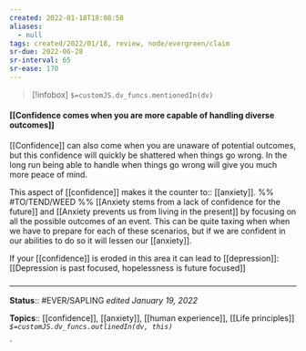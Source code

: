 ```yaml
---
created: 2022-01-18T18:08:58 
aliases:
  - null
tags: created/2022/01/18, review, node/evergreen/claim
sr-due: 2022-06-28
sr-interval: 65
sr-ease: 170
---
```

> [!infobox]
`$=customJS.dv_funcs.mentionedIn(dv)`

#### [[Confidence comes when you are more capable of handling diverse outcomes]] 

[[Confidence]] can also come when you are unaware of potential outcomes, but this confidence will quickly be shattered when things go wrong. In the long run being able to handle when things go wrong will give you much more peace of mind. 

This aspect of [[confidence]] makes it the 
counter to:: [[anxiety]].
%% #TO/TEND/WEED %%
[[Anxiety stems from a lack of confidence for the future]] and
[[Anxiety prevents us from living in the present]] by focusing on all the possible outcomes of an event.
This can be quite taxing when when we have to prepare for each of these scenarios,
but if we are confident in our abilities to do so it will lessen our [[anxiety]].


If your [[confidence]] is eroded in this area it can lead to [[depression]]:
[[Depression is past focused, hopelessness is future focused]]

### <hr class="footnote"/>

**Status**:: #EVER/SAPLING 
*edited January 19, 2022*

**Topics**:: [[confidence]], [[anxiety]], [[human experience]], [[Life principles]]
*`$=customJS.dv_funcs.outlinedIn(dv, this)`*

`
